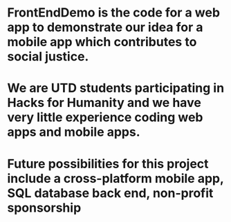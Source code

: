 # FrontEndDemo is the code for a web app to demonstrate our idea for a mobile app which contributes to social justice.
# We are UTD students participating in Hacks for Humanity and we have very little experience coding web apps and mobile apps.
# Future possibilities for this project include a cross-platform mobile app, SQL database back end, non-profit sponsorship
